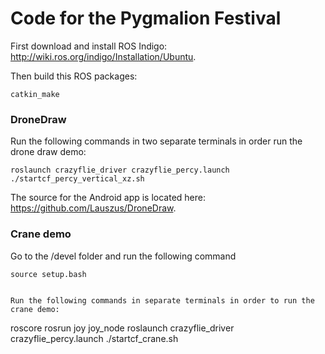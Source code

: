 # Code for the Pygmalion Festival

First download and install ROS Indigo: <http://wiki.ros.org/indigo/Installation/Ubuntu>.

Then build this ROS packages:
```
catkin_make
```

### DroneDraw

Run the following commands in two separate terminals in order run the drone draw demo:
```
roslaunch crazyflie_driver crazyflie_percy.launch
./startcf_percy_vertical_xz.sh
```
The source for the Android app is located here: <https://github.com/Lauszus/DroneDraw>.

### Crane demo

Go to the /devel folder and run the following command
```
source setup.bash


Run the following commands in separate terminals in order to run the crane demo:
```
roscore
rosrun joy joy_node
roslaunch crazyflie_driver crazyflie_percy.launch
./startcf_crane.sh
```
